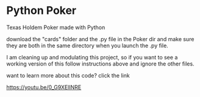 # Python Poker
Texas Holdem Poker made with Python

download the "cards" folder and the .py file in the Poker dir and make sure they are both in the same directory when you launch the .py file.

I am cleaning up and modulating this project, so if you want to see a working version of this follow instructions above and ignore the other files.

want to learn more about this code? 
click the link

https://youtu.be/0_G9XElINRE
